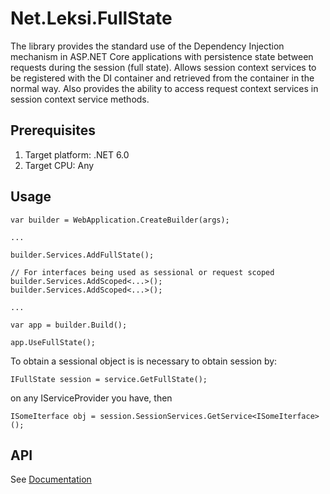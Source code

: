 ﻿
# Net.Leksi.FullState

The library provides the standard use of the Dependency Injection mechanism in ASP.NET Core applications with persistence state between requests during the session (full state). 
Allows session context services to be registered with the DI container and retrieved from the container in the normal way. 
Also provides the ability to access request context services in session context service methods.

## Prerequisites
1. Target platform: .NET 6.0
2. Target CPU: Any

## Usage

	var builder = WebApplication.CreateBuilder(args);

	...

	builder.Services.AddFullState();

	// For interfaces being used as sessional or request scoped
	builder.Services.AddScoped<...>();
	builder.Services.AddScoped<...>();

	...

	var app = builder.Build();

	app.UseFullState();

To obtain a sessional object is is necessary to obtain session by: 

    IFullState session = service.GetFullState();

on any IServiceProvider you have, then

    ISomeIterface obj = session.SessionServices.GetService<ISomeIterface>();


## API
See [Documentation](https://fullstate.sourceforge.io/index_en.html)
